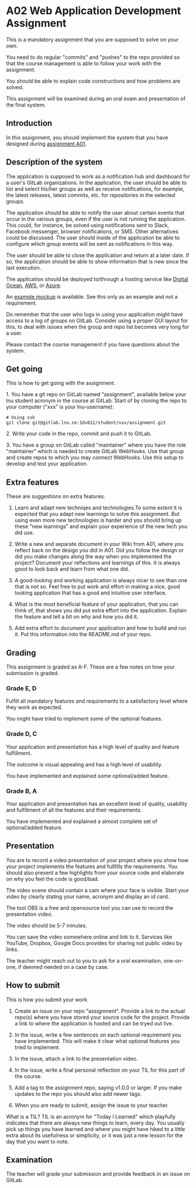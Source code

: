 # A02 Web Application Development Assignment

This is a mandatory assignment that you are supposed to solve on your own.

You need to do regular "commits" and "pushes" to the repo provided so that the course management is able to follow your work with the assignment.

You should be able to explain code constructions and how problems are solved.

This assignment will be examined during an oral exam and presentation of the final system.

## Introduction

In this assignment, you should implement the system that you have designed during [assignment A01](A01.md).

## Description of the system

The application is supposed to work as a notification hub and dashboard for a user's GitLab organizations. In the application, the user should be able to list and select his/her groups as well as receive notifications, for example, the latest releases, latest commits, etc. for repositories in the selected groups.

The application should be able to notify the user about certain events that occur in the various groups, even if the user is not running the application. This could, for instance, be solved using notifications sent to Slack, Facebook messenger, browser notifications, or SMS. Other alternatives could be discussed. The user should inside of the application be able to configure which group events will be sent as notifications in this way.

The user should be able to close the application and return at a later date. If so, the application should be able to show information that is new since the last execution.

The application should be deployed to/through a hosting service like [Digital Ocean](https://www.digitalocean.com/), [AWS](https://aws.amazon.com/), or [Azure](https://azure.microsoft.com).

​An [example mockup](https://wireframepro.mockflow.com/view/1dv612-mockup) is available. See this only as an example and not a requirement.

Do remember that the user who logs in using your application might have access to a log of groups on GitLab. Consider using a proper GUI layout for this, to deal with issues when the group and repo list becomes very long for a user.

Please contact the course management if you have questions about the system.

## Get going

This is how to get going with the assignment.

1\. You have a git repo on GitLab named "assignment", available below your lnu student acronym in the course at GitLab. Start of by cloning the repo to your computer ("xxx" is your lnu-username):

```
# Using ssh
git clone git@gitlab.lnu.se:1dv612/student/xxx/assignment.git
```

2\. Write your code in the repo, commit and push it to GitLab.

3\. You have a group on GitLab called "maintainer" where you have the role "maintainer" which is needed to create GitLab WebHooks. Use that group and create repos to which you may connect WebHooks. Use this setup to develop and test your application.

## Extra features

These are suggestions on extra features.

1. Learn and adapt new techniqes and technologies.To some extent it is expected that you adapt new learnings to solve this assignment. But using even more new technologies is harder and you should bring up these "new learnings" and explain your experience of the new tech you did use.

1. Write a new and separate document in your Wiki from A01, where you reflect back on the design you did in A01. Did you follow the design or did you make changes along the way when you implemented the project? Document your reflections and learnings of this. It is always good to look back and learn from what one did.

1. A good-looking and working application is always nicer to see than one that is not so. Feel free to put work and effort in making a nice, good looking application that has a good and intuitive user interface.

1. What is the most beneficial feature of your application, that you can think of, that shows you did put extra effort into the application. Explain the feature and tell a bit on why and how you did it.

1. Add extra effort to document your application and how to build and run it. Put this information into the README.md of your repo.

## Grading

This assignment is graded as A-F. These are a few notes on how your submission is graded.

### Grade E, D

Fulfill all mandatory features and requirements to a satisfactory level where they work as expected.

You might have tried to implement some of the optional features.

### Grade D, C

Your application and presentation has a high level of quality and feature fulfillment.

The outcome is visual appealing and has a high level of usability.

You have implemented and explained some optional/added feature.

### Grade B, A

Your application and presentation has an excellent level of quality, usability and fulfillment of all the features and their requirements.

You have implemented and explained a almost complete set of optional/added feature.

## Presentation

You are to record a video presentation of your project where you show how your project implements the features and fullfills the requirements. You should also present a few highlights from your source code and elaborate on why you feel the code is good/bad.

The video scene should contain a cam where your face is visible. Start your video by clearly stating your name, acronym and display an id card.

The tool OBS is a free and opensource tool you can use to record the presentation video.

The video should be 5-7 minutes.

You can save the video somewhere online and link to it. Services like YouTube, Dropbox, Google Docs provides for sharing not public video by links.

The teacher might reach out to you to ask for a oral examination, one-on-one, if deemed needed on a case by case.

## How to submit

This is how you submit your work.

1. Create an issue on your repo "assignment". Provide a link to the actual repo(s) where you have stored your source code for the project. Provide a link to where the application is hosted and can be tryed out live.

1. In the issue, write a few sentences on each optional requirement you have implemented. This will make it clear what optional features you tried to implement.

1. In the issue, attach a link to the presentation video.

1. In the issue, write a final personal reflection on your TIL for this part of the course.

1. Add a tag to the assignment repo, saying v1.0.0 or larger. If you make updates to the repo you should also add newer tags.

1. When you are ready to submit, assign the issue to your teacher.

What is a TIL? TIL is an acronym for "Today I Learned" which playfully indicates that there are always new things to learn, every day. You usually pick up things you have learned and where you might have hiked to a little extra about its usefulness or simplicity, or it was just a new lesson for the day that you want to note.

## Examination

The teacher will grade your submission and provide feedback in an issue on GitLab.
